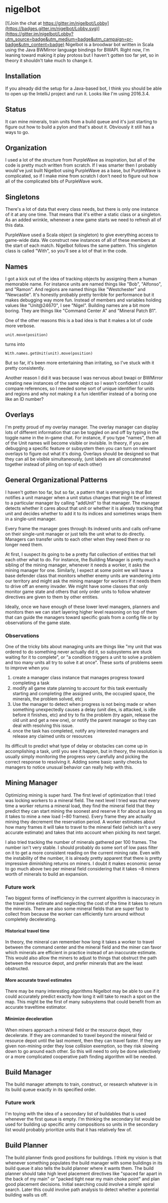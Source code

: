 # nigelbot

[![Join the chat at https://gitter.im/nigelbot/Lobby](https://badges.gitter.im/nigelbot/Lobby.svg)](https://gitter.im/nigelbot/Lobby?utm_source=badge&utm_medium=badge&utm_campaign=pr-badge&utm_content=badge)
Nigelbot is a broodwar bot written in Scala using the Java BWMirror language bindings for BWAPI. Right now, I'm leaning toward making it play protoss but I haven't gotten too far yet, so in theory it shouldn't take much to change it.

## Installation
If you already did the setup for a Java-based bot, I think you should be able to open up the IntelliJ project and run it. Looks like I'm 
using 2016.3.4.

## Status
It can mine minerals, train units from a build queue and it's just starting to figure out how to build a pylon and that's about it. Obviously it still has a ways to go.

## Organization
I used a lot of the structure from PurpleWave as inspiration, but all of the code is pretty much written from scratch. If I was smarter then I probably would've just built Nigelbot using PurpleWave as a base, but PurpleWave is complicated, so if I make mine from scratch I don't need to figure out how all of the complicated bits of PurpleWave work.

## Singletons
There's a lot of data that every class needs, but there is only one instance of it at any one time. That means that it's either a static class or a singleton. As an added wrinkle, whenever a new game starts we need to refresh all of this data.

PurpleWave used a Scala object (a singleton) to give everything access to game-wide data. We construct new instances of all of these members at the start of each match. Nigelbot follows the same pattern. This singleton class is called "With", so you'll see a lot of that in the code.

## Names
I got a kick out of the idea of tracking objects by assigning them a human memorable name. For instance units are named things like "Bob", "Alfonso", and "Ramon". And regions are named things like "Westchester" and "Newcastle". It's honestly probably pretty terrible for performance but it makes debugging way more fun. Instead of members and variables holding values like "Unit@24670", I see "Nigel". Building names are a bit more boring. They are things like "Command Center A" and "Mineral Patch B1".

One of the other reasons this is a bad idea is that it makes a lot of code more verbose.

```
unit.move(position)
```
turns into 
```
With.names.getUnit(unit).move(position)
```

But so far, it's been more entertaining than irritating, so I've stuck with it pretty consistently.

Another reason I did it was because I was nervous about bwapi or BWMirror creating new instances of the same object so I wasn't confident I could compare references, so I needed some sort of unique identifier for units and regions and why not making it a fun identifier instead of a boring one like an ID number?

## Overlays
I'm pretty proud of my overlay manager. The overlay manager can display lots of different information that can be toggled on and off by typing in the toggle name in the in-game chat. For instance, if you type "names", then all of the Unit names will become visible or invisible. In theory, if you are debugging a specific feature or subsystem then you can turn on relevant overlays to figure out what it's doing. Overlays should be designed so that they can all be visible simultaneously, (unit labels are all concatenated together instead of piling on top of each other)

## General Organizational Patterns
I haven't gotten too far, but so far, a pattern that is emerging is that Bot notifies a unit manager when a unit status changes that might be of interest to a particular manager by calling "addUnit" to that manager. The manager detects whether it cares about that unit or whether it is already tracking that unit and decides whether to add it to its indices and sometimes wraps them in a single-unit manager.

Every frame the manager goes through its indexed units and calls onFrame on their single-unit manager or just tells the unit what to do directly. Managers can transfer units to each other when they need them or no longer need them.

At first, I suspect its going to be a pretty flat collection of entities that tell each other what to do. For instance, the Building Manager is pretty much a sibling of the mining manager, whenever it needs a worker, it asks the mining manager for one. Similarly, I expect at some point we will have a base defender class that monitors whether enemy units are wandering into our territory and might ask the mining manager for workers if it needs them to drive off an enemy invader. We might have some classes that only monitor game state and others that only order units to follow whatever directives are given to them by other entities.

Ideally, once we have enough of these lower level managers, planners and monitors then we can start layering higher level reasoning on top of them that can guide the managers toward specific goals from a config file or by observations of the game state.

### Observations
One of the tricky bits about managing units are things like "my unit that was ordered to do something never actually did it, so subsystems are stuck waiting for it to complete", or "a condition triggers a unit to solve a problem and too many units all try to solve it at once". These sorts of problems seem to improve when you

1. create a manager class instance that manages progress toward completing a task
2. modify all game state planning to account for this task eventually starting and completing (the assigned units, the occupied space, the minerals, the problem solved, etc)
3. Use the manager to detect when progress is not being made or when something unexpectedly causes a delay (unit dies, is attacked, is idle before it finishes, etc) and try to fix the problem (try again, release the old unit and get a new one), or notify the parent manager so they can deal with resolving this issue.
4. once the task has completed, notify any interested managers and release any claimed units or resources

Its difficult to predict what type of delay or obstacles can come up in accomplishing a task, until you see it happen, but in theory, the resolution is usually simply monitoring the progress very carefully and picking the correct response to resolving it. Adding some basic sanity checks to managers to notice unusual behavior can really help with this.

## Mining Manager
Optimizing mining is super hard. The first level of optimization that I tried was locking workers to a mineral field. The next level I tried was that every time a worker returns a mineral load, they find the mineral field that they predict they can start mining the soonest and reserve it for about as long as it takes to mine a new load (~80 frames). Every frame they are actually mining they decrement the reservation period. A worker estimates about how many frames it will take to travel to the mineral field (which isn't a very accurate estimate) and takes that into account when picking its next target.

I also tried tracking the number of minerals gathered per 100 frames. The number isn't very stable. I should probably do some sort of low pass filter on it to get a more consistent reading on the current mining rate. Even with the instability of the number, it is already pretty apparent that there is pretty impressive diminishing returns on miners. I doubt it makes economic sense to go much above two per mineral field considering that it takes ~8 miners worth of minerals to build an expansion.

### Future work
Two biggest forms of inefficiency in the currrent algorithm is inaccuracy in the travel time estimate and neglecting the cost of the time it takes to return the minerals. There are also some mineral fields that are super fast to collect from because the worker can efficiently turn around without completely decelerating.

#### Historical travel time
In theory, the mineral can remember how long it takes a worker to travel between the command center and the mineral field and the miner can favor which minerals are efficient in practice instead of an inaccurate estimate. This would also allow the miners to adjust to things that obstruct the path between the resource depot, and prefer minerals that are the least obstructed.

#### More accurate travel estimates
There may be many interesting algorithms Nigelbot may be able to use if it could accurately predict exactly how long it will take to reach a spot on the map. This might be the first of many subsystems that could benefit from an accurate traveltime estimator.

#### Minimize deceleration
When miners approach a mineral field or the resource depot, they decelerate. If they are commanded to travel beyond the mineral field or resource depot until the last moment, then they can travel faster. If they are given non-mining order they lose collision exemption, so they risk slowing down to go around each other. So this will need to only be done selectively or a more complicated cooperative path finding algorithm will be needed.

## Build Manager
The build manager attempts to train, construct, or research whatever is in its build queue exactly in its specified order.

### Future work
I'm toying with the idea of a secondary list of buildables that is used whenever the first queue is empty. I'm thinking the secondary list would be used for building up specific army compositions so units in the secondary list would probably prioritize units that it has relatively few of.

## Build Planner
The build planner finds good positions for buildings. I think my vision is that whenever something populates the build manager with some buildings in its build queue it also tells the build planner where it wants them. The build planner should take high level placement directives like "spaced far apart in the back of my main" or "packed tight near my main choke point" and plan good placement decisions. Initial searching could involve a simple spiral search. Later this could involve path analysis to detect whether a potential building walls us off.

